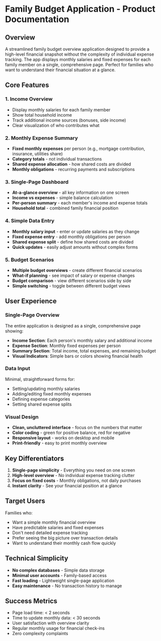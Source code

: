 # Family Budget Application - Product Documentation

## Overview
A streamlined family budget overview application designed to provide a high-level financial snapshot without the complexity of individual expense tracking. The app displays monthly salaries and fixed expenses for each family member on a single, comprehensive page. Perfect for families who want to understand their financial situation at a glance.

## Core Features

### 1. Income Overview
- Display monthly salaries for each family member
- Show total household income
- Track additional income sources (bonuses, side income)
- Clear visualization of who contributes what

### 2. Monthly Expense Summary
- **Fixed monthly expenses** per person (e.g., mortgage contribution, insurance, utilities share)
- **Category totals** - not individual transactions
- **Shared expense allocation** - how shared costs are divided
- **Monthly obligations** - recurring payments and subscriptions

### 3. Single-Page Dashboard
- **At-a-glance overview** - all key information on one screen
- **Income vs expenses** - simple balance calculation
- **Per-person summary** - each member's income and expense totals
- **Household total** - combined family financial position

### 4. Simple Data Entry
- **Monthly salary input** - enter or update salaries as they change
- **Fixed expense entry** - add monthly obligations per person
- **Shared expense split** - define how shared costs are divided
- **Quick updates** - easily adjust amounts without complex forms

### 5. Budget Scenarios
- **Multiple budget overviews** - create different financial scenarios
- **What-if planning** - see impact of salary or expense changes
- **Budget comparison** - view different scenarios side by side
- **Simple switching** - toggle between different budget views

## User Experience

### Single-Page Overview
The entire application is designed as a single, comprehensive page showing:
- **Income Section**: Each person's monthly salary and additional income
- **Expense Section**: Monthly fixed expenses per person
- **Summary Section**: Total income, total expenses, and remaining budget
- **Visual Indicators**: Simple bars or colors showing financial health

### Data Input
Minimal, straightforward forms for:
- Setting/updating monthly salaries
- Adding/editing fixed monthly expenses
- Defining expense categories
- Setting shared expense splits

### Visual Design
- **Clean, uncluttered interface** - focus on the numbers that matter
- **Color coding** - green for positive balance, red for negative
- **Responsive layout** - works on desktop and mobile
- **Print-friendly** - easy to print monthly overview

## Key Differentiators
1. **Single-page simplicity** - Everything you need on one screen
2. **High-level overview** - No individual expense tracking clutter
3. **Focus on fixed costs** - Monthly obligations, not daily purchases
4. **Instant clarity** - See your financial position at a glance

## Target Users
Families who:
- Want a simple monthly financial overview
- Have predictable salaries and fixed expenses
- Don't need detailed expense tracking
- Prefer seeing the big picture over transaction details
- Want to understand their monthly cash flow quickly

## Technical Simplicity
- **No complex databases** - Simple data storage
- **Minimal user accounts** - Family-based access
- **Fast loading** - Lightweight single-page application
- **Easy maintenance** - No transaction history to manage

## Success Metrics
- Page load time: < 2 seconds
- Time to update monthly data: < 30 seconds
- User satisfaction with overview clarity
- Regular monthly usage for financial check-ins
- Zero complexity complaints

